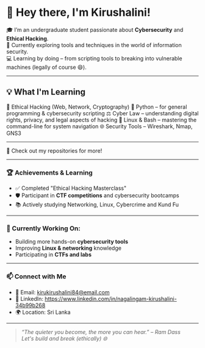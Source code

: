 # 👋 Hey there, I'm Kirushalini!

🎓 I’m an undergraduate student passionate about **Cybersecurity** and **Ethical Hacking**.  
🔐 Currently exploring tools and techniques in the world of information security.  
💻 Learning by doing – from scripting tools to breaking into vulnerable machines (legally of course 😄).

---

## 💡 What I'm Learning
🧠 Ethical Hacking (Web, Network, Cryptography)
🐍 Python – for general programming & cybersecurity scripting
⚖️ Cyber Law – understanding digital rights, privacy, and legal aspects of hacking
🐧 Linux & Bash – mastering the command-line for system navigation
🌐 Security Tools – Wireshark, Nmap, GNS3

---

🔗 Check out my repositories for more!

---

### 🏆 Achievements & Learning
- ✅ Completed "Ethical Hacking Masterclass"  
- 🛡️ Participant in **CTF competitions** and cybersecurity bootcamps  
- 📚 Actively studying Networking, Linux, Cybercrime and Kund Fu

---

### 🌱 Currently Working On:
- Building more hands-on **cybersecurity tools**
- Improving **Linux & networking** knowledge
- Participating in **CTFs and labs**

---

### 📫 Connect with Me
- 📧 Email: kirukirushalini84@email.com  
- 🔗 LinkedIn: https://www.linkedin.com/in/nagalingam-kirushalini-34b99b268 
- 🌍 Location: Sri Lanka

---

> _“The quieter you become, the more you can hear.” – Ram Dass_  
> _Let's build and break (ethically) 🌐_

